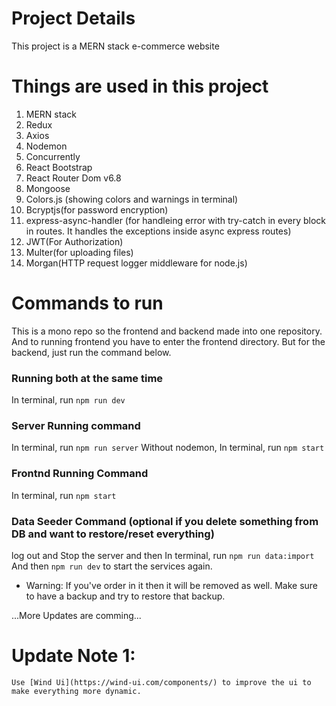 # Project Details

This project is a MERN stack e-commerce website

# Things are used in this project

1. MERN stack
2. Redux
3. Axios
4. Nodemon
5. Concurrently
6. React Bootstrap
7. React Router Dom v6.8
8. Mongoose
9. Colors.js (showing colors and warnings in terminal)
10. Bcryptjs(for password encryption)
11. express-async-handler (for handleing error with try-catch in every block in routes. It handles the exceptions inside async express routes)
12. JWT(For Authorization)
13. Multer(for uploading files)
14. Morgan(HTTP request logger middleware for node.js)

# Commands to run

This is a mono repo so the frontend and backend made into one repository. And to running frontend you have to enter the frontend directory. But for the backend, just run the command below.

### Running both at the same time

In terminal, run `npm run dev`

### Server Running command

In terminal, run `npm run server`
Without nodemon, In terminal, run `npm start`

### Frontnd Running Command

In terminal, run `npm start`

### Data Seeder Command (optional if you delete something from DB and want to restore/reset everything)

log out and Stop the server and then In terminal, run `npm run data:import`
And then `npm run dev` to start the services
again.

- Warning: If you've order in it then it will be removed as well. Make sure to have a backup and try to restore that backup.

...More Updates are comming...

# Update Note 1:

    Use [Wind Ui](https://wind-ui.com/components/) to improve the ui to make everything more dynamic.

